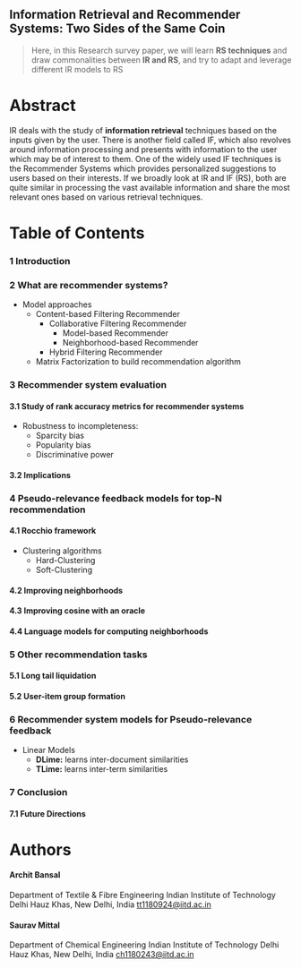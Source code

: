 ## Information Retrieval and Recommender Systems: Two Sides of the Same Coin
> Here, in this Research survey paper, we will learn **RS techniques** and draw commonalities between **IR and RS**, and try to adapt and leverage different IR models to RS

# Abstract

IR deals with the study of **information retrieval** techniques based on the inputs given by the user. There is another field called IF, which also revolves around information processing and presents with information to the user which may be of interest to them. One of the widely used IF techniques is the Recommender Systems which provides personalized suggestions to users based on their interests. If we broadly look at IR and IF (RS), both are quite similar in processing the vast available information and share the most relevant ones based on various retrieval techniques. 


# Table of Contents
### 1 Introduction
### 2 What are recommender systems?
* Model approaches
	* Content-based Filtering Recommender
		* Collaborative Filtering Recommender
			* Model-based Recommender
			* Neighborhood-based Recommender
		* Hybrid Filtering Recommender
	* Matrix Factorization to build recommendation algorithm
### 3 Recommender system evaluation
#### 3.1 Study of rank accuracy metrics for recommender systems
* Robustness to incompleteness:
	* Sparcity bias
	* Popularity bias
	* Discriminative power
#### 3.2 Implications
### 4 Pseudo-relevance feedback models for top-N recommendation
#### 4.1 Rocchio framework
* Clustering algorithms
	* Hard-Clustering
	* Soft-Clustering
#### 4.2 Improving neighborhoods
#### 4.3 Improving cosine with an oracle
#### 4.4 Language models for computing  neighborhoods
### 5 Other recommendation tasks
#### 5.1 Long tail liquidation
#### 5.2 User-item group formation
### 6 Recommender system models for Pseudo-relevance feedback
* Linear Models
	* **DLime:** learns inter-document similarities 
	* **TLime:** learns inter-term similarities 

### 7 Conclusion
#### 7.1 Future Directions


# Authors
#### Archit Bansal
Department of Textile & Fibre Engineering
Indian Institute of Technology Delhi
Hauz Khas, New Delhi, India
tt1180924@iitd.ac.in

#### Saurav Mittal
Department of Chemical Engineering
Indian Institute of Technology Delhi
Hauz Khas, New Delhi, India
ch1180243@iitd.ac.in
